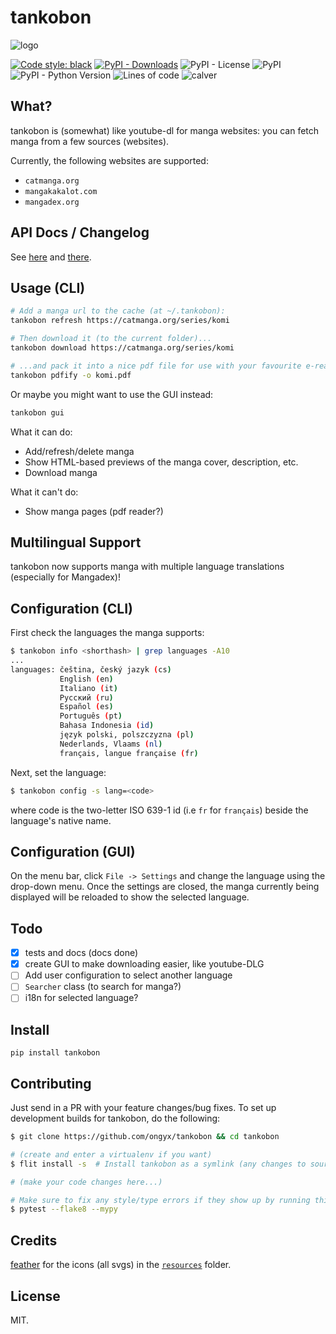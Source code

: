 # tankobon

![logo](https://raw.githubusercontent.com/ongyx/tankobon/master/resources/logo.jpg "tankobon")

[![Code style: black](https://img.shields.io/badge/code%20style-black-000000.svg)](https://github.com/psf/black)
[![PyPI - Downloads](https://img.shields.io/pypi/dm/tankobon)](https://pypi.org/project/tankobon)
![PyPI - License](https://img.shields.io/pypi/l/tankobon)
![PyPI](https://img.shields.io/pypi/v/tankobon)
![PyPI - Python Version](https://img.shields.io/pypi/pyversions/tankobon)
![Lines of code](https://img.shields.io/tokei/lines/github/ongyx/tankobon)
![calver](https://img.shields.io/badge/calver-YY.MM.MICRO-22bfda.svg)

## What?

tankobon is (somewhat) like youtube-dl for manga websites: you can fetch manga from a few sources (websites).

Currently, the following websites are supported:

- `catmanga.org`
- `mangakakalot.com`
- `mangadex.org`

## API Docs / Changelog

See [here](API.md) and [there](CHANGELOG.md).

## Usage (CLI)

```bash
# Add a manga url to the cache (at ~/.tankobon):
tankobon refresh https://catmanga.org/series/komi

# Then download it (to the current folder)...
tankobon download https://catmanga.org/series/komi

# ...and pack it into a nice pdf file for use with your favourite e-reader.
tankobon pdfify -o komi.pdf
```

Or maybe you might want to use the GUI instead:

```bash
tankobon gui
```

What it can do:

- Add/refresh/delete manga
- Show HTML-based previews of the manga cover, description, etc.
- Download manga

What it can't do:

- Show manga pages (pdf reader?)

## Multilingual Support

tankobon now supports manga with multiple language translations (especially for Mangadex)!

## Configuration (CLI)

First check the languages the manga supports:

```bash
$ tankobon info <shorthash> | grep languages -A10
...
languages: čeština, český jazyk (cs)
           English (en)
           Italiano (it)
           Русский (ru)
           Español (es)
           Português (pt)
           Bahasa Indonesia (id)
           język polski, polszczyzna (pl)
           Nederlands, Vlaams (nl)
           français, langue française (fr)
```

Next, set the language:

```bash
$ tankobon config -s lang=<code>
```

where code is the two-letter ISO 639-1 id (i.e `fr` for `français`) beside the language's native name.

## Configuration (GUI)

On the menu bar, click `File -> Settings` and change the language using the drop-down menu.
Once the settings are closed, the manga currently being displayed will be reloaded to show the selected language.

## Todo

- [x] tests and docs (docs done)
- [x] create GUI to make downloading easier, like youtube-DLG
- [ ] Add user configuration to select another language
- [ ] `Searcher` class (to search for manga?)
- [ ] i18n for selected language?

## Install

`pip install tankobon`

## Contributing

Just send in a PR with your feature changes/bug fixes. To set up development builds for tankobon, do the following:

```bash
$ git clone https://github.com/ongyx/tankobon && cd tankobon

# (create and enter a virtualenv if you want)
$ flit install -s  # Install tankobon as a symlink (any changes to source code will be reflected immediately)

# (make your code changes here...)

# Make sure to fix any style/type errors if they show up by running this.
$ pytest --flake8 --mypy
```

## Credits

[feather](https://github.com/feathericons/feather) for the icons (all svgs) in the [`resources`](./resources) folder.

## License

MIT.
